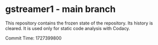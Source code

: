 # gstreamer1 - main branch

This repository contains the frozen state of the repository.
Its history is cleared. It is used only for static code
analysis with Codacy.

Commit Time: 1727399800